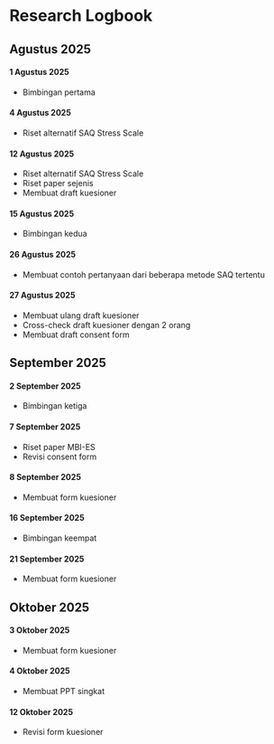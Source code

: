# Research Logbook

## Agustus 2025

#### 1 Agustus 2025
- Bimbingan pertama

#### 4 Agustus 2025
- Riset alternatif SAQ Stress Scale

#### 12 Agustus 2025
- Riset alternatif SAQ Stress Scale
- Riset paper sejenis
- Membuat draft kuesioner

#### 15 Agustus 2025
- Bimbingan kedua

#### 26 Agustus 2025
- Membuat contoh pertanyaan dari beberapa metode SAQ tertentu

#### 27 Agustus 2025
- Membuat ulang draft kuesioner
- Cross-check draft kuesioner dengan 2 orang
- Membuat draft consent form

## September 2025

#### 2 September 2025
- Bimbingan ketiga

#### 7 September 2025
- Riset paper MBI-ES
- Revisi consent form

#### 8 September 2025
- Membuat form kuesioner

#### 16 September 2025
- Bimbingan keempat

#### 21 September 2025
- Membuat form kuesioner

## Oktober 2025

#### 3 Oktober 2025
- Membuat form kuesioner

#### 4 Oktober 2025
- Membuat PPT singkat

#### 12 Oktober 2025
- Revisi form kuesioner